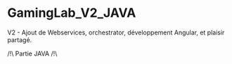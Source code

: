 # GamingLab_V2_JAVA
V2 - Ajout de Webservices, orchestrator, développement Angular, et plaisir partagé.

/!\ Partie JAVA /!\
